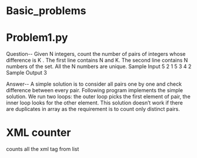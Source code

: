 # Basic_problems
# Problem1.py
Question-- Given N integers, count the number of pairs of integers whose difference is K . The first line contains N and K. The second line contains N numbers of the set. All the N numbers are unique. Sample Input 5 2 1 5 3 4 2 Sample Output 3

Answer-- A simple solution is to consider all pairs one by one and check difference between every pair. Following program implements the simple solution. We run two loops: the outer loop picks the first element of pair, the inner loop looks for the other element. This solution doesn’t work if there are duplicates in array as the requirement is to count only distinct pairs.

# XML counter
counts all the xml tag from list
